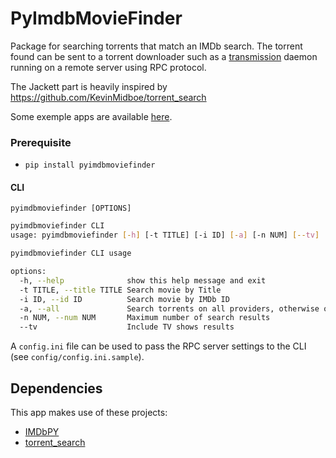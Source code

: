 # PyImdbMovieFinder

Package for searching torrents that match an IMDb search.
The torrent found can be sent to a torrent downloader such as a [transmission](https://github.com/transmission/transmission) daemon running on a remote server using RPC protocol.

The Jackett part is heavily inspired by https://github.com/KevinMidboe/torrent_search

Some exemple apps are available [here](https://github.com/bastreynard/pymf-apps).

### Prerequisite 

- `pip install pyimdbmoviefinder`

#### CLI

`pyimdbmoviefinder [OPTIONS]`

```bash
pyimdbmoviefinder CLI
usage: pyimdbmoviefinder [-h] [-t TITLE] [-i ID] [-a] [-n NUM] [--tv]

pyimdbmoviefinder CLI usage

options:
  -h, --help              show this help message and exit
  -t TITLE, --title TITLE Search movie by Title
  -i ID, --id ID          Search movie by IMDb ID
  -a, --all               Search torrents on all providers, otherwise only YTS is used
  -n NUM, --num NUM       Maximum number of search results
  --tv                    Include TV shows results
```

A `config.ini` file can be used to pass the RPC server settings to the CLI (see `config/config.ini.sample`).

## Dependencies

This app makes use of these projects:
* [IMDbPY](https://github.com/MaximShidlovski23/imdbpy)
* [torrent_search](https://github.com/KevinMidboe/torrent_search)
